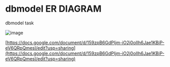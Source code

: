 # dbmodel ER DIAGRAM

dbmodel task

![image](https://user-images.githubusercontent.com/77113035/146685207-1f00a504-f908-4de6-bf8c-955a5219b2c9.png)

[https://docs.google.com/document/d/159zpB6GdPIjm-iO2j0oIlh6Jae1KBiP-eV6QRpQmesI/edit?usp=sharing](https://docs.google.com/document/d/159zpB6GdPIjm-iO2j0oIlh6Jae1KBiP-eV6QRpQmesI/edit?usp=sharing)
